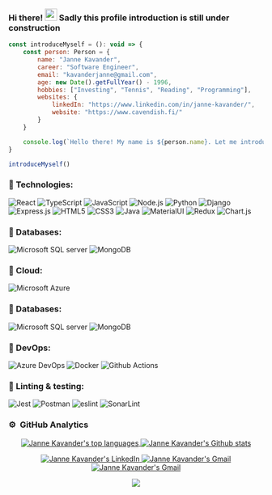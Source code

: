 ### Hi there! <img src="https://media.giphy.com/media/hvRJCLFzcasrR4ia7z/giphy.gif" width="24px"> Sadly this profile introduction is still under construction

```js
const introduceMyself = (): void => {
    const person: Person = {
        name: "Janne Kavander",
        career: "Software Engineer",
        email: "kavanderjanne@gmail.com",
        age: new Date().getFullYear() - 1996,
        hobbies: ["Investing", "Tennis", "Reading", "Programming"],
        websites: {
            linkedIn: "https://www.linkedin.com/in/janne-kavander/",
            website: "https://www.cavendish.fi/"
        }
    }

    console.log(`Hello there! My name is ${person.name}. Let me introduce myself more thorough: ${JSON.stringify(person)}`)
}

introduceMyself()
```

### 🔧 Technologies:
<p align="left">
    <img alt="React" src="https://img.shields.io/badge/React-20232A?style=for-the-badge&logo=react&logoColor=61DAFB" />
    <img alt="TypeScript" src="https://img.shields.io/badge/TypeScript-007ACC?style=for-the-badge&logo=typescript&logoColor=white" />
    <img alt="JavaScript" src="https://img.shields.io/badge/JavaScript-323330?style=for-the-badge&logo=javascript&logoColor=F7DF1E" />
    <img alt="Node.js" src="https://img.shields.io/badge/Node.js-339933?style=for-the-badge&logo=nodedotjs&logoColor=white" />
    <img alt="Python" src="https://img.shields.io/badge/Python-FFD43B?style=for-the-badge&logo=python&logoColor=blue" />
    <img alt="Django" src="https://img.shields.io/badge/Django-092E20?style=for-the-badge&logo=django&logoColor=green" />
    <img alt="Express.js" src="https://img.shields.io/badge/Express.js-000000?style=for-the-badge&logo=express&logoColor=white" />
    <img alt="HTML5" src="https://img.shields.io/badge/HTML5-E34F26?style=for-the-badge&logo=html5&logoColor=white" />
    <img alt="CSS3" src="https://img.shields.io/badge/CSS3-1572B6?style=for-the-badge&logo=css3&logoColor=white" />
    <img alt="Java" src="https://img.shields.io/badge/Java-ED8B00?style=for-the-badge&logo=java&logoColor=white" />
    <img alt="MaterialUI" src="https://img.shields.io/badge/Material%20UI-007FFF?style=for-the-badge&logo=mui&logoColor=white" />
    <img alt="Redux" src="https://img.shields.io/badge/Redux-593D88?style=for-the-badge&logo=redux&logoColor=white" />
    <img alt="Chart.js" src="https://img.shields.io/badge/Chart.js-FF6384?style=for-the-badge&logo=chartdotjs&logoColor=white" />
</p>

### 🔧 Databases:
<p align="left">
    <img alt="Microsoft SQL server" src="https://img.shields.io/badge/Microsoft%20SQL%20Server-CC2927?style=for-the-badge&logo=microsoft%20sql%20server&logoColor=white" />
    <img alt="MongoDB" src="https://img.shields.io/badge/MongoDB-4EA94B?style=for-the-badge&logo=mongodb&logoColor=whit" />
</p>

### 🔧 Cloud:
<p align="left">
    <img alt="Microsoft Azure" src="https://img.shields.io/badge/microsoft%20azure-0089D6?style=for-the-badge&logo=microsoft-azure&logoColor=white" />
</p>

### 🔧 Databases:
<p align="left">
    <img alt="Microsoft SQL server" src="https://img.shields.io/badge/Microsoft%20SQL%20Server-CC2927?style=for-the-badge&logo=microsoft%20sql%20server&logoColor=white" />
    <img alt="MongoDB" src="https://img.shields.io/badge/MongoDB-4EA94B?style=for-the-badge&logo=mongodb&logoColor=whit" />
</p>

### 🔧 DevOps:
<p align="left">
    <img alt="Azure DevOps" src="https://img.shields.io/badge/Azure_DevOps-0078D7?style=for-the-badge&logo=azure-devops&logoColor=white" />
    <img alt="Docker" src="https://img.shields.io/badge/Docker-2CA5E0?style=for-the-badge&logo=docker&logoColor=white" />
    <img alt="Github Actions" src="https://img.shields.io/badge/GitHub_Actions-2088FF?style=for-the-badge&logo=github-actions&logoColor=white" />
</p>

### 🔧 Linting & testing:
<p align="left">
    <img alt="Jest" src="https://img.shields.io/badge/Jest-C21325?style=for-the-badge&logo=jest&logoColor=white" />
    <img alt="Postman" src="https://img.shields.io/badge/Postman-FF6C37?style=for-the-badge&logo=Postman&logoColor=white" />
    <img alt="eslint" src="https://img.shields.io/badge/eslint-3A33D1?style=for-the-badge&logo=eslint&logoColor=white" />
    <img alt="SonarLint" src="https://img.shields.io/badge/SonarLint-CB2029?style=for-the-badge&logo=sonarlint&logoColor=white" />
</p>

### ⚙️ &nbsp;GitHub Analytics
<p align="center">
    <a href="https://github.com/Cavendishh?tab=repositories">
      <img align="center" alt="Janne Kavander's top languages" src="https://github-readme-stats.vercel.app/api/top-langs/?username=Cavendishh&layout=compact&theme=github_dark" />
      <img align="center" alt="Janne Kavander's Github stats" src="https://github-readme-stats.vercel.app/api?username=Cavendishh&count_private=true&theme=github_dark&show_icons=true&hide=issues" />
    </a>
</p>

<p align="center">
  <a href="https://www.linkedin.com/in/janne-kavander/">
    <img alt="Janne Kavander's LinkedIn" src="https://img.shields.io/badge/LinkedIn-0077B5?style=for-the-badge&logo=linkedin&logoColor=white" />
  </a>

  <a href="https://www.cavendish.fi/">
    <img alt="Janne Kavander's Gmail" src="https://img.shields.io/badge/website-000000?style=for-the-badge&logo=About.me&logoColor=white" />
  </a>

  <a href="mailto:kavanderjanne@gmail.com">
    <img alt="Janne Kavander's Gmail" src="https://img.shields.io/badge/Gmail-D14836?style=for-the-badge&logo=gmail&logoColor=white" />
  </a>
</p>
  
<p align="center">
  <img src='https://komarev.com/ghpvc/?username=Cavendishh' />
</p>
